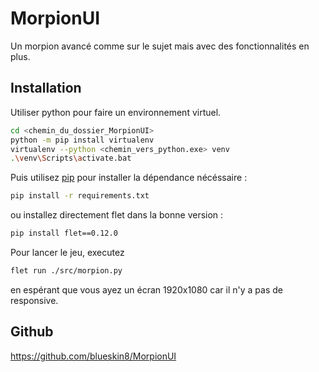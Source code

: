# MorpionUI
Un morpion avancé comme sur le sujet mais avec des fonctionnalités en plus.
## Installation
Utiliser python pour faire un environnement virtuel.
```bash
cd <chemin_du_dossier_MorpionUI>
python -m pip install virtualenv
virtualenv --python <chemin_vers_python.exe> venv
.\venv\Scripts\activate.bat
```
Puis utilisez [pip](https://pip.pypa.io/en/stable/) pour installer la dépendance nécéssaire :
```bash
pip install -r requirements.txt
```
ou installez directement flet dans la bonne version :
```bash
pip install flet==0.12.0
```
Pour lancer le jeu, executez
```bash
flet run ./src/morpion.py
```
en espérant que vous ayez un écran 1920x1080 car il n'y a pas de responsive.
## Github
https://github.com/blueskin8/MorpionUI